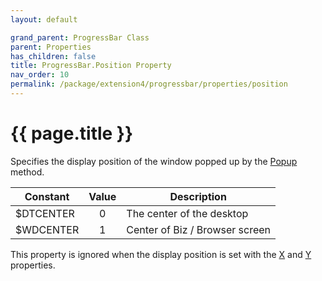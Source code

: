 ```yaml
---
layout: default

grand_parent: ProgressBar Class
parent: Properties
has_children: false
title: ProgressBar.Position Property
nav_order: 10
permalink: /package/extension4/progressbar/properties/position
---
```

# {{ page.title }}

Specifies the display position of the window popped up by the <a href="/package/extension4/progressbar/methods/popup">Popup</a> method.


| Constant  | Value | Description                    |
|-----------|:-----:|--------------------------------|
| $DTCENTER |   0   | The center of the desktop      |
| $WDCENTER |   1   | Center of Biz / Browser screen |

This property is ignored when the display position is set with the <a href="/package/standard/displayobject/properties/x">X</a> and <a href="/package/standard/displayobject/properties/y">Y</a> properties.
